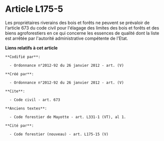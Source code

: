# Article L175-5

Les propriétaires riverains des bois et forêts ne peuvent se prévaloir de l'article 673 du code civil pour l'élagage des
limites des bois et forêts et des biens agroforestiers en ce qui concerne les essences de qualité dont la liste est arrêtée
par l'autorité administrative compétente de l'Etat.

**Liens relatifs à cet article**

	**Codifié par**:

	  - Ordonnance n°2012-92 du 26 janvier 2012 - art. (V)

	**Créé par**:

	  - Ordonnance n°2012-92 du 26 janvier 2012 - art. (V)

	**Cite**:

	  - Code civil - art. 673

	**Anciens textes**:

	  - Code forestier de Mayotte - art. L331-1 (VT), al 1.

	**Cité par**:

	  - Code forestier (nouveau) - art. L175-15 (V)

